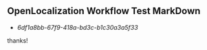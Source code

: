 ## OpenLocalization Workflow Test MarkDown
* *6df1a8bb-67f9-418a-bd3c-b1c30a3a5f33*
 
thanks!

<!--HONumber=Oct16_HO4-->


